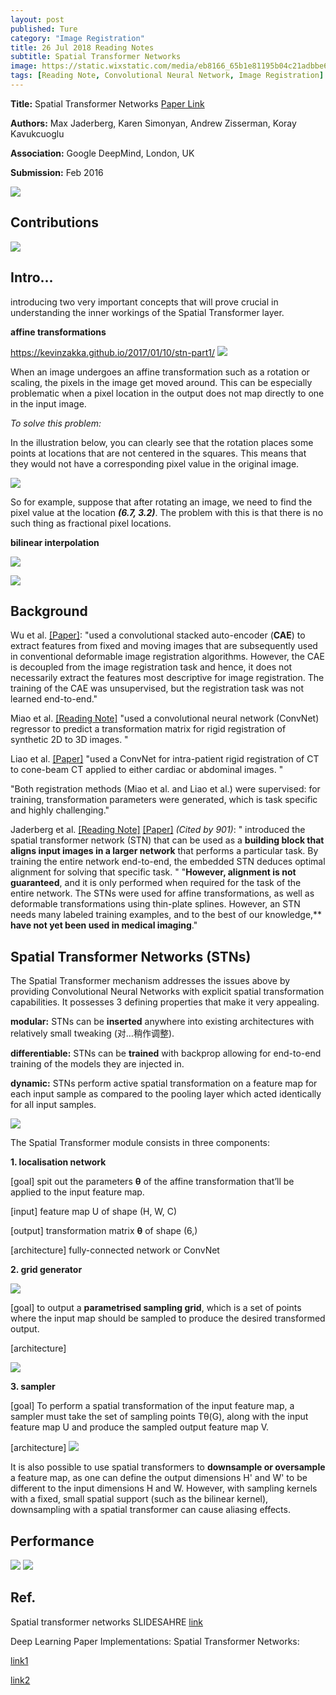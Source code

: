 ```yaml
---
layout: post
published: Ture
category: "Image Registration"
title: 26 Jul 2018 Reading Notes
subtitle: Spatial Transformer Networks
image: https://static.wixstatic.com/media/eb8166_65b1e81195b04c21adbbe6521cb8afc5~mv2.png/v1/fill/w_321,h_241,al_c,lg_1/eb8166_65b1e81195b04c21adbbe6521cb8afc5~mv2.png
tags: [Reading Note, Convolutional Neural Network, Image Registration]
---
```


**Title:** Spatial Transformer Networks [Paper Link](https://arxiv.org/abs/1506.02025)

**Authors:** Max Jaderberg, Karen Simonyan, Andrew Zisserman, Koray Kavukcuoglu

**Association:** Google DeepMind, London, UK

**Submission:** Feb 2016

![](https://davidstutz.de/wordpress/wp-content/uploads/2018/02/jaderberg_1.jpg) 



## Contributions

![](https://image.slidesharecdn.com/06spatialtransformernetworks-160329154407/95/spatial-transformer-networks-25-1024.jpg?cb=1459266300) 

## Intro...

introducing two very important concepts that will prove crucial in understanding the inner workings of the Spatial Transformer layer. 

**affine transformations**

https://kevinzakka.github.io/2017/01/10/stn-part1/
![](https://kevinzakka.github.io/assets/stn/affine.png) 

When an image undergoes an affine transformation such as a rotation or scaling, the pixels in the image get moved around. This can be especially problematic when a pixel location in the output does not map directly to one in the input image.

*To solve this problem:*

In the illustration below, you can clearly see that the rotation places some points at locations that are not centered in the squares. This means that they would not have a corresponding pixel value in the original image.

![](https://kevinzakka.github.io/assets/stn/stickman.png) 

So for example, suppose that after rotating an image, we need to find the pixel value at the location ***(6.7, 3.2)***. The problem with this is that there is no such thing as fractional pixel locations.

**bilinear interpolation**

![](https://kevinzakka.github.io/assets/stn/interpol.png) 


![](https://github.com/xuuuuuuchen/xuuuuuuchen.github.io/blob/master/img/2018-07-26-readnote/1.png?raw=true) 



## Background

Wu et al. [[Paper]](https://ieeexplore.ieee.org/document/7314894/): "used a convolutional stacked auto-encoder (**CAE**) to extract features from fixed and moving images that are subsequently used in conventional deformable image registration algorithms. However, the CAE is decoupled from the image registration task and hence, it does not necessarily extract the features most descriptive for image registration. The training of the CAE was unsupervised, but the registration task was not learned end-to-end."

Miao et al. [[Reading Note]](https://xuuuuuuchen.github.io/2018-07-23-readnote-add/) "used a convolutional neural network (ConvNet) regressor to predict a transformation matrix for rigid registration of synthetic 2D to 3D images. "

Liao et al. [[Paper]](https://arxiv.org/abs/1611.10336) "used a ConvNet for intra-patient rigid registration of CT to cone-beam CT applied to either cardiac or abdominal images. "

"Both registration methods (Miao et al. and Liao et al.) were supervised: for training, transformation parameters were generated, which is task specific and highly challenging."

Jaderberg et al. [[Reading Note]](https://xuuuuuuchen.github.io/2018-07-26-readnote/) [[Paper]](https://arxiv.org/abs/1506.02025)  *(‎Cited by 901)*: " introduced the spatial transformer network (STN) that can be used as a **building block that aligns input images in a larger network** that performs a particular task. By training the entire network end-to-end, the embedded STN deduces optimal alignment for solving that specific task. "
"**However, alignment is not guaranteed**, and it is only performed when required for the task of the entire network. The STNs were used for affine transformations, as well as deformable transformations using thin-plate splines. However, an STN needs many labeled training examples, and to the best of our knowledge,** **have not yet been used in medical imaging**."

## Spatial Transformer Networks (STNs)

The Spatial Transformer mechanism addresses the issues above by providing Convolutional Neural Networks with explicit spatial transformation capabilities. It possesses 3 defining properties that make it very appealing.

**modular:** STNs can be **inserted** anywhere into existing architectures with relatively small tweaking (对…稍作调整).

**differentiable:** STNs can be **trained** with backprop allowing for end-to-end training of the models they are injected in.

**dynamic:** STNs perform active spatial transformation on a feature map for each input sample as compared to the pooling layer which acted identically for all input samples.

![](https://davidstutz.de/wordpress/wp-content/uploads/2018/02/jaderberg_1.jpg)
 
The Spatial Transformer module consists in three components: 

**1. localisation network**

[goal] spit out the parameters **θ** of the affine transformation that’ll be applied to the input feature map.

[input] feature map U of shape (H, W, C)

[output]  transformation matrix **θ** of shape (6,)

[architecture] fully-connected network or ConvNet

**2. grid generator**

![](https://github.com/xuuuuuuchen/xuuuuuuchen.github.io/blob/master/img/2018-07-26-readnote/2.png?raw=true) 

[goal] to output a **parametrised sampling grid**, which is a set of points where the input map should be sampled to produce the desired transformed output.

[architecture]

![](https://github.com/xuuuuuuchen/xuuuuuuchen.github.io/blob/master/img/2018-07-26-readnote/3.png?raw=true) 

**3. sampler**

[goal] To perform a spatial transformation of the input feature map, a sampler must take the set of sampling points Tθ(G), along with the input feature map U and produce the sampled output feature map V.

[architecture]
![](https://image.slidesharecdn.com/06spatialtransformernetworks-160329154407/95/spatial-transformer-networks-15-638.jpg?cb=1459266300) 


It is also possible to use spatial transformers to **downsample or oversample** a feature map, as one can define the output dimensions H' and W' to be different to the input dimensions H and W. However, with sampling kernels with a fixed, small spatial support (such as the bilinear kernel), downsampling with a spatial transformer can cause aliasing effects.

## Performance
![](https://kevinzakka.github.io/assets/stn2/epoch_evolution.gif) ![](https://kevinzakka.github.io/assets/stn2/moving_evolution.gif) 


## Ref.

Spatial transformer networks SLIDESAHRE
[link](https://www.slideshare.net/xavigiro/spatial-transformer-networks) 

Deep Learning Paper Implementations: Spatial Transformer Networks:

[link1](https://kevinzakka.github.io/2017/01/10/stn-part1/) 

[link2](https://kevinzakka.github.io/2017/01/18/stn-part2/) 


